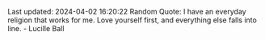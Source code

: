 Last updated: 2024-04-02 16:20:22
Random Quote: I have an everyday religion that works for me. Love yourself first, and everything else falls into line. - Lucille Ball